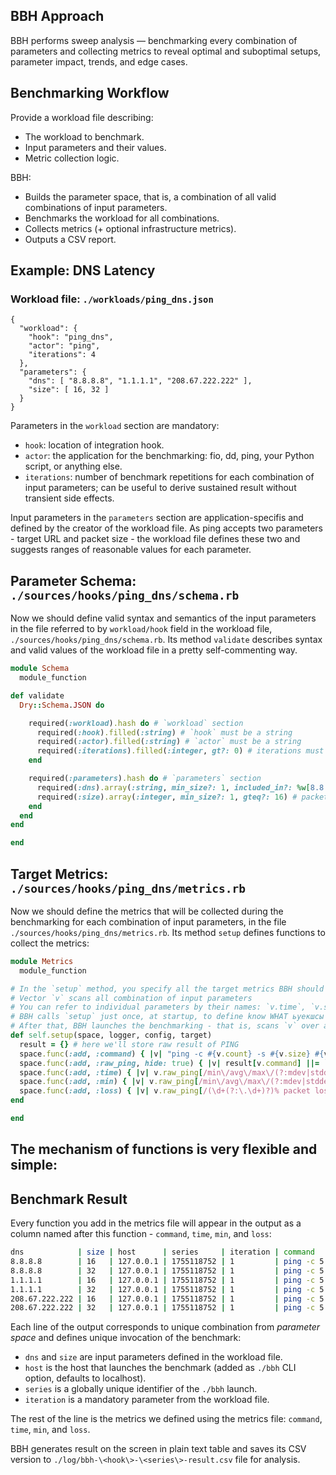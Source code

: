 ## BBH Approach

BBH performs sweep analysis — benchmarking every combination of parameters and collecting metrics to reveal optimal and suboptimal setups, parameter impact, trends, and edge cases.

## Benchmarking Workflow

Provide a workload file describing:
- The workload to benchmark.
- Input parameters and their values.
- Metric collection logic.

BBH:
- Builds the parameter space, that is, a combination of all valid combinations of input parameters.
- Benchmarks the workload for all combinations.
- Collects metrics (+ optional infrastructure metrics).
- Outputs a CSV report.

## Example: DNS Latency

### Workload file: `./workloads/ping_dns.json`

```jsonc
{
  "workload": {
    "hook": "ping_dns",
    "actor": "ping",
    "iterations": 4
  },
  "parameters": {
    "dns": [ "8.8.8.8", "1.1.1.1", "208.67.222.222" ],
    "size": [ 16, 32 ]
  }
}
```

Parameters in the `workload` section are mandatory:
- `hook`: location of integration hook.
- `actor`: the application for the benchmarking: fio, dd, ping, your Python script, or anything else.
- `iterations`: number of benchmark repetitions for each combination of input parameters; can be useful to derive sustained result without transient side effects.

Input parameters in the `parameters` section are application-specifis and defined by the creator of the workload file.
As ping accepts two parameters - target URL and packet size - the workload file defines these two and suggests ranges of reasonable values for each parameter.

## Parameter Schema: `./sources/hooks/ping_dns/schema.rb`

Now we should define valid syntax and semantics of the input parameters in the file referred to by `workload/hook` field in the workload file, `./sources/hooks/ping_dns/schema.rb`.
Its method `validate` describes syntax and valid values of the workload file in a pretty self-commenting way.

```ruby
module Schema
  module_function

def validate
  Dry::Schema.JSON do

    required(:workload).hash do # `workload` section
      required(:hook).filled(:string) # `hook` must be a string
      required(:actor).filled(:string) # `actor` must be a string
      required(:iterations).filled(:integer, gt?: 0) # iterations must be natural
    end

    required(:parameters).hash do # `parameters` section
      required(:dns).array(:string, min_size?: 1, included_in?: %w[8.8.8.8 1.1.1.1 208.67.222.222]) # DNS servers must be from the predefined list
      required(:size).array(:integer, min_size?: 1, gteq?: 16) # packet size must be array of naturals >= 16 (otherwise ping is unable to produce statistics)
    end
  end
end

end
```

## Target Metrics: `./sources/hooks/ping_dns/metrics.rb`

Now we should define the metrics that will be collected during the benchmarking for each combination of input parameters, in the file `./sources/hooks/ping_dns/metrics.rb`.
Its method `setup` defines functions to collect the metrics:

```ruby
module Metrics
  module_function

# In the `setup` method, you specify all the target metrics BBH should calculate for each combination of parameters
# Vector `v` scans all combination of input parameters
# You can refer to individual parameters by their names: `v.time`, `v.size`, using parameter names defined in your workload file
# BBH calls `setup` just once, at startup, to define know WHAT ьуекшсы and HOW it will have to derive during benchmarking
# After that, BBH launches the benchmarking - that is, scans `v` over all valid combinations of parameters
def self.setup(space, logger, config, target)
  result = {} # here we'll store raw result of PING
  space.func(:add, :command) { |v| "ping -c #{v.count} -s #{v.size} #{v.dns}" } # construct PING command with current combination of parameters
  space.func(:add, :raw_ping, hide: true) { |v| result[v.command] ||= `#{v.command} 2>&1` } # run PING and capture its raw result
  space.func(:add, :time) { |v| v.raw_ping[/min\/avg\/max\/(?:mdev|stddev) = [^\/]+\/([^\/]+)/, 1]&.to_f } # extract ping time
  space.func(:add, :min) { |v| v.raw_ping[/min\/avg\/max\/(?:mdev|stddev) = ([^\/]+)/, 1]&.to_f } # extract min ping time
  space.func(:add, :loss) { |v| v.raw_ping[/(\d+(?:\.\d+)?)% packet loss/, 1]&.to_f } # extract loss rate
end

end
```

The mechanism of functions is very flexible and simple:
- 

## Benchmark Result

Every function you add in the metrics file will appear in the output as a column named after this function - `command`, `time`, `min`, and `loss`:

```bash
dns            | size | host      | series     | iteration | command                        | time  | min   | loss
8.8.8.8        | 16   | 127.0.0.1 | 1755118752 | 1         | ping -c 5 -s 16 8.8.8.8        | 0.828 | 0.783 | 0.0 
8.8.8.8        | 32   | 127.0.0.1 | 1755118752 | 1         | ping -c 5 -s 32 8.8.8.8        | 0.828 | 0.814 | 0.0 
1.1.1.1        | 16   | 127.0.0.1 | 1755118752 | 1         | ping -c 5 -s 16 1.1.1.1        | 0.841 | 0.791 | 0.0 
1.1.1.1        | 32   | 127.0.0.1 | 1755118752 | 1         | ping -c 5 -s 32 1.1.1.1        | 0.834 | 0.787 | 0.0 
208.67.222.222 | 16   | 127.0.0.1 | 1755118752 | 1         | ping -c 5 -s 16 208.67.222.222 | 0.725 | 0.679 | 0.0 
208.67.222.222 | 32   | 127.0.0.1 | 1755118752 | 1         | ping -c 5 -s 32 208.67.222.222 | 0.719 | 0.681 | 0.0
```

Each line of the output corresponds to unique combination from _parameter space_ and defines unique invocation of the benchmark:
- `dns` and `size` are input parameters defined in the workload file.
- `host` is the host that launches the benchmark (added as `./bbh` CLI option, defaults to localhost).
- `series` is a globally unique identifier of the `./bbh` launch.
- `iteration` is a mandatory parameter from the workload file.

The rest of the line is the metrics we defined using the metrics file: `command`, `time`, `min`, and `loss`.

BBH generates result on the screen in plain text table and saves its CSV version to `./log/bbh-\<hook\>-\<series\>-result.csv` file for analysis.

## 


